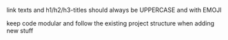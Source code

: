 link texts and h1/h2/h3-titles should always be UPPERCASE and with EMOJI

keep code modular and follow the existing project structure when adding new stuff
